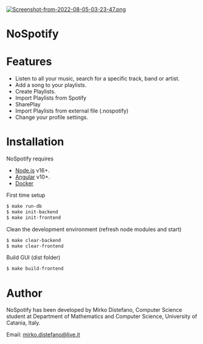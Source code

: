 
[![Screenshot-from-2022-08-05-03-23-47.png](https://i.postimg.cc/NjFPDs1K/Screenshot-from-2022-08-05-03-23-47.png)](https://postimg.cc/bZXTNjVP)

# NoSpotify


# Features

- Listen to all your music, search for a specific track, band or artist.
- Add a song to your playlists.
- Create Playlists.
- Import Playlists from Spotify 
- SharePlay
- Import Playlists from external file (.nospotify)
- Change your profile settings.


# Installation
NoSpotify requires 
- [Node.js](https://nodejs.org/) v16+.
- [Angular](https://angular.io/) v10+.
- [Docker](https://docs.docker.com/)

First time setup
```sh
$ make run-db
$ make init-backend
$ make init-frontend
```

Clean the development environment (refresh node modules and start)
```sh
$ make clear-backend
$ make clear-frontend
```

Build GUI (dist folder)
```sh
$ make build-frontend
```

# Author
NoSpotify has been developed by Mirko Distefano, Computer Science student at Department of Mathematics and Computer Science, University of Catania, Italy. 

Email: mirko.distefano@live.it
